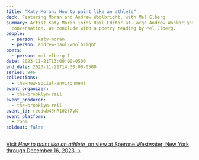 ```yaml
---
title: "Katy Moran: How to paint like an athlete"
deck: Featuring Moran and Andrew Woolbright, with Mel Elberg
summary: Artist Katy Moran joins Rail Editor-at-Large Andrew Woolbright for a
  conversation. We conclude with a poetry reading by Mel Elberg.
people:
  - person: katy-moran
  - person: andrew-paul-woolbright
poets:
  - person: mel-elberg-1
date: 2023-11-21T13:00:00-0500
end_date: 2023-11-21T14:30:00-0500
series: 946
collections:
  - the-new-social-environment
event_organizer:
  - the-brooklyn-rail
event_producer:
  - the-brooklyn-rail
event_id: recdwb45nR102f7yK
event_platform:
  - zoom
soldout: false
---
```

[V﻿isit *How to paint like an athlete*, on view at Sperone Westwater, New York through December 16, 2023 →](https://www.speronewestwater.com/exhibitions/katy-moran2)